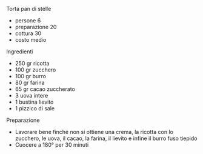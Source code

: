 Torta pan di stelle

- persone 6
- preparazione 20
- cottura 30
- costo medio

Ingredienti

- 250 gr ricotta
- 100 gr zucchero
- 100 gr burro
- 80 gr farina
- 65 gr cacao zuccherato
- 3 uova intere
- 1 bustina lievito
- 1 pizzico di sale

Preparazione

- Lavorare bene finché non si ottiene una crema, la ricotta con lo zucchero, le uova, il cacao, la farina, il lievito e infine il burro fuso tiepido
- Cuocere a 180° per 30 minuti
